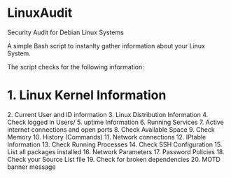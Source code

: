 # LinuxAudit
Security Audit for Debian Linux Systems

A simple Bash script to instanlty gather information about your Linux System.

The script checks for the following information:

<h1>1. Linux Kernel Information</h1>
2. Current User and ID information
3.  Linux Distribution Information
4. Check logged in Users/
5. uptime Information
6. Running Services
7. Active internet connections and open ports
8. Check Available Space
9. Check Memory
10. History (Commands)
11. Network connections
12. IPtable Information
13. Check Running Processes
14. Check SSH Configuration
15. List all packages installed
16. Network Parameters
17. Password Policies
18. Check your Source List file
19. Check for broken dependencies
20. MOTD banner message
